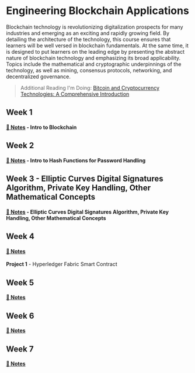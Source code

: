# Engineering Blockchain Applications

Blockchain technology is revolutionizing digitalization prospects for many industries and emerging as an
exciting and rapidly growing field. By detailing the architecture of the technology, this course ensures that
learners will be well versed in blockchain fundamentals. At the same time, it is designed to put learners on the
leading edge by presenting the abstract nature of blockchain technology and emphasizing its broad
applicability. Topics include the mathematical and cryptographic underpinnings of the technology, as well as
mining, consensus protocols, networking, and decentralized governance. 

> Additional Reading I'm Doing: [Bitcoin and Cryptocurrency Technologies: A Comprehensive Introduction](https://press.princeton.edu/books/hardcover/9780691171692/bitcoin-and-cryptocurrency-technologies)
## Week 1 

#### [📓 Notes](week1-notes.md) - Intro to Blockchain

## Week 2

#### [📓 Notes](week2-notes.md) - Intro to Hash Functions for Password Handling

## Week 3 - Elliptic Curves Digital Signatures Algorithm, Private Key Handling, Other Mathematical Concepts

#### [📓 Notes](week3-notes.md) - Elliptic Curves Digital Signatures Algorithm, Private Key Handling, Other Mathematical Concepts

## Week 4 

#### [📓 Notes](week4-notes.md)

**Project 1** - Hyperledger Fabric Smart Contract 

## Week 5

#### [📓 Notes](week5-notes.md)

## Week 6

#### [📓 Notes](week6-notes.md)

## Week 7

#### [📓 Notes](week7-notes.md)
